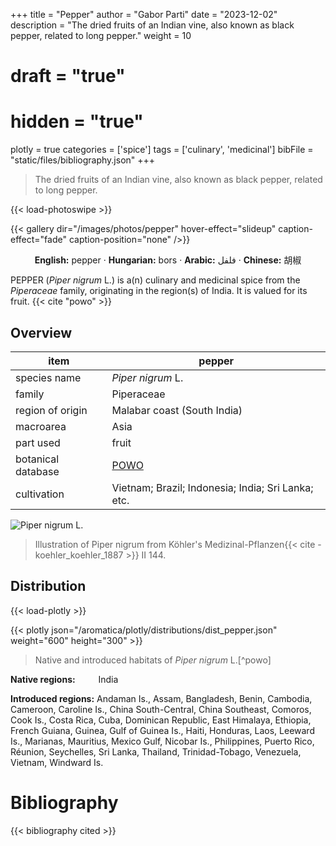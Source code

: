 +++
title = "Pepper"
author = "Gabor Parti"
date = "2023-12-02"
description = "The dried fruits of an Indian vine, also known as black pepper, related to long pepper."
weight = 10
# draft = "true"
# hidden = "true"
plotly = true
categories = ['spice']
tags = ['culinary', 'medicinal']
bibFile = "static/files/bibliography.json"
+++

>The dried fruits of an Indian vine, also known as black pepper, related to long pepper.

{{< load-photoswipe >}}

{{< gallery dir="/images/photos/pepper" hover-effect="slideup" caption-effect="fade" caption-position="none" />}}

<center>

**English:** pepper · **Hungarian:** bors · **Arabic:** <span class="arabic-text" dir="rtl">فلفل</span> · **Chinese:** <span class="traditional-chinese-text">胡椒</span> 

</center>

PEPPER (*Piper nigrum* L.) is a(n) culinary and medicinal spice from the *Piperaceae* family, originating in the region(s) of India. It is valued for its fruit. {{< cite "powo" >}}

## Overview

|       item       |                       pepper                      |
|------------------|---------------------------------------------------|
|   species name   |                 *Piper nigrum* L.                 |
|      family      |                     Piperaceae                    |
| region of origin |            Malabar coast (South India)            |
|     macroarea    |                        Asia                       |
|     part used    |                       fruit                       |
|botanical database|[POWO](https://powo.science.kew.org/taxon/682369-1)|
|    cultivation   | Vietnam; Brazil; Indonesia; India; Sri Lanka; etc.|

![*Piper nigrum* L.](/images/illustrations/pepper.png?width=40rem "Illustration of Piper nigrum from Köhler's Medizinal-Pflanzen")

>Illustration of Piper nigrum from Köhler's Medizinal-Pflanzen{{< cite -koehler_koehler_1887 >}} II 144.

## Distribution

{{< load-plotly >}}

{{< plotly json="/aromatica/plotly/distributions/dist_pepper.json" weight="600" height="300" >}}

>Native and introduced habitats of *Piper nigrum* L.[^powo]

<p style="text-align:left;">

**Native regions:** &ensp; &ensp; &ensp; India

**Introduced regions:** Andaman Is., Assam, Bangladesh, Benin, Cambodia, Cameroon, Caroline Is., China South-Central, China Southeast, Comoros, Cook Is., Costa Rica, Cuba, Dominican Republic, East Himalaya, Ethiopia, French Guiana, Guinea, Gulf of Guinea Is., Haiti, Honduras, Laos, Leeward Is., Marianas, Mauritius, Mexico Gulf, Nicobar Is., Philippines, Puerto Rico, Réunion, Seychelles, Sri Lanka, Thailand, Trinidad-Tobago, Venezuela, Vietnam, Windward Is.

</p>



# Bibliography

{{< bibliography cited >}}

